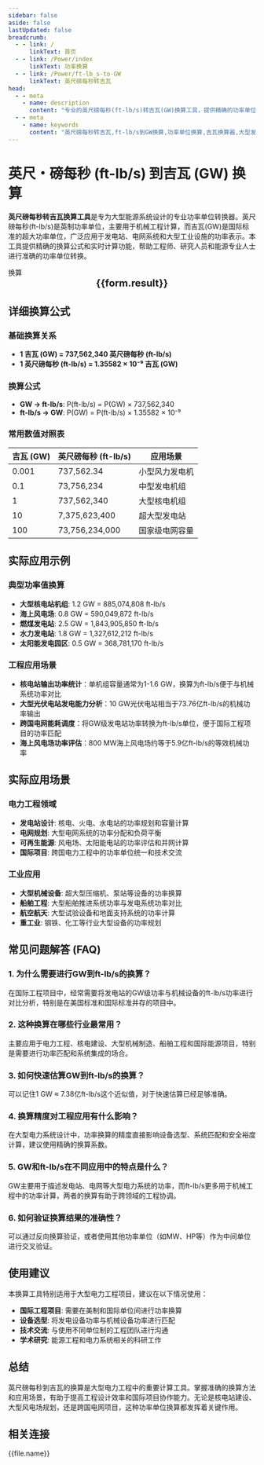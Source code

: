 ```yaml
---
sidebar: false
aside: false
lastUpdated: false
breadcrumb:
  - - link: /
      linkText: 首页
  - - link: /Power/index
      linkText: 功率换算
  - - link: /Power/ft-lb_s-to-GW
      linkText: 英尺磅每秒转吉瓦
head:
  - - meta
    - name: description
      content: "专业的英尺磅每秒(ft-lb/s)转吉瓦(GW)换算工具，提供精确的功率单位转换公式、详细应用场景和实用计算器。适用于大型发电站、核电工程、电网系统等超大规模功率换算需求。"
  - - meta
    - name: keywords
      content: "英尺磅每秒转吉瓦,ft-lb/s到GW换算,功率单位换算,吉瓦换算器,大型发电站功率,核电站功率换算,电网功率计算,超大功率单位,工程功率换算,能源功率转换"
---
```

# 英尺・磅每秒 (ft-lb/s) 到吉瓦 (GW) 换算

**英尺磅每秒转吉瓦换算工具**是专为大型能源系统设计的专业功率单位转换器。英尺磅每秒(ft-lb/s)是英制功率单位，主要用于机械工程计算，而吉瓦(GW)是国际标准的超大功率单位，广泛应用于发电站、电网系统和大型工业设施的功率表示。本工具提供精确的换算公式和实时计算功能，帮助工程师、研究人员和能源专业人士进行准确的功率单位转换。

<script setup>
import { onMounted,reactive,inject ,ref  } from 'vue'
import { NButton,NForm ,NFormItem,NInput,NInputNumber,NSelect,NCard,useMessage ,NGrid ,NGi } from 'naive-ui'
import { defineClientComponent } from 'vitepress'
import { Power } from '../files';
const convert = inject('convert')
const options =  [
  { "label": "英尺・磅每秒 (ft-lb/s)","value": "ft-lb/s" },
  { "label": "吉瓦 (GW)","value": "GW" }
];
const formRef = ref(null);
const rules = {
  number:{
    required: true,
    type: 'number',
    trigger: "blur",
    message: '请输入数字'
  },
  to:{
    required: true,
    trigger: "select",
    message: '请选择转换单位'
  },
  from:{
    required: true,
    trigger: "select",
    message: '请选择原始单位'
  }
}
const seoKey = [
  '英尺磅每秒转吉瓦', 'ft-lb/s到GW', '功率单位换算', '吉瓦换算器',
  '大型发电站功率', '核电站功率换算', '电网功率计算', '超大功率单位',
  '工程功率换算', '能源功率转换', 'フィート・ポンド毎秒からギガワット',
  'パワー単位変換', 'ギガワット計算機', '発電所出力換算'
]
const form = reactive({
  number:null,
  to:'',
  from:'',
  result:'',
  title:'英尺磅每秒转吉瓦换算器',
})
const convertHandler = (e) => {
   e.preventDefault();
  formRef.value?.validate((errors)=>{
    if (!errors) {
      form.result = `${form.number}${form.from} = ${convert(form.number).from(form.from).to(form.to)}${form.to}`
    }
  })
}
</script>

<n-card title="英尺磅每秒转吉瓦换算器" embedded :bordered="false" hoverable>
  <n-form size="large" :model="form" ref='formRef' :rules="rules">
    <n-form-item label="数值"  path="number">
      <n-input-number size="large" style="width:100%" :min="0" v-model:value="form.number"   placeholder="请输入要换算的数值" />
    </n-form-item>
    <n-form-item label="从" path="from">
      <n-select  size="large" :options="options" v-model:value="form.from" placeholder="请选择原始单位" />
    </n-form-item>
    <n-form-item label="到" path="to">
      <n-select  size="large" :options="options" v-model:value="form.to" placeholder="请选择换算单位" />
    </n-form-item>
    <n-form-item>
      <n-button type="info" style="width:100%" @click="convertHandler">换算</n-button>
    </n-form-item>
  </n-form>
  <n-card  embedded :bordered="false" hoverable>
    <div  style="text-align:center;font-size:20px;">
      <strong>{{form.result}}</strong>
    </div>
  </n-card>
  <template #footer>
    <div style="font-size: 12px; color: #666; text-align: center;">
      关键词: {{ seoKey.join(' | ') }}
    </div>
  </template>
</n-card>

## 详细换算公式

### 基础换算关系
- **1 吉瓦 (GW) = 737,562,340 英尺磅每秒 (ft-lb/s)**
- **1 英尺磅每秒 (ft-lb/s) = 1.35582 × 10⁻⁹ 吉瓦 (GW)**

### 换算公式
- **GW → ft-lb/s**: P(ft-lb/s) = P(GW) × 737,562,340
- **ft-lb/s → GW**: P(GW) = P(ft-lb/s) × 1.35582 × 10⁻⁹

### 常用数值对照表
| 吉瓦 (GW) | 英尺磅每秒 (ft-lb/s) | 应用场景 |
|-----------|---------------------|----------|
| 0.001 | 737,562.34 | 小型风力发电机 |
| 0.1 | 73,756,234 | 中型发电机组 |
| 1 | 737,562,340 | 大型核电机组 |
| 10 | 7,375,623,400 | 超大型发电站 |
| 100 | 73,756,234,000 | 国家级电网容量 |

## 实际应用示例

### 典型功率值换算
- **大型核电站机组**: 1.2 GW = 885,074,808 ft-lb/s
- **海上风电场**: 0.8 GW = 590,049,872 ft-lb/s
- **燃煤发电站**: 2.5 GW = 1,843,905,850 ft-lb/s
- **水力发电站**: 1.8 GW = 1,327,612,212 ft-lb/s
- **太阳能发电园区**: 0.5 GW = 368,781,170 ft-lb/s

### 工程应用场景
- **核电站输出功率统计**：单机组容量通常为1-1.6 GW，换算为ft-lb/s便于与机械系统功率对比
- **大型光伏电站发电能力分析**：10 GW光伏电站相当于73.76亿ft-lb/s的机械功率输出
- **跨国电网能耗调度**：将GW级发电站功率转换为ft-lb/s单位，便于国际工程项目的功率匹配
- **海上风电场功率评估**：800 MW海上风电场约等于5.9亿ft-lb/s的等效机械功率

## 实际应用场景

### 电力工程领域
- **发电站设计**: 核电、火电、水电站的功率规划和容量计算
- **电网规划**: 大型电网系统的功率分配和负荷平衡
- **可再生能源**: 风电场、太阳能电站的功率评估和并网计算
- **国际项目**: 跨国电力工程中的功率单位统一和技术交流

### 工业应用
- **大型机械设备**: 超大型压缩机、泵站等设备的功率换算
- **船舶工程**: 大型船舶推进系统功率与发电系统功率对比
- **航空航天**: 大型试验设备和地面支持系统的功率计算
- **重工业**: 钢铁、化工等行业大型设备的功率规划

## 常见问题解答 (FAQ)

### 1. 为什么需要进行GW到ft-lb/s的换算？
在国际工程项目中，经常需要将发电站的GW级功率与机械设备的ft-lb/s功率进行对比分析，特别是在美国标准和国际标准并存的项目中。

### 2. 这种换算在哪些行业最常用？
主要应用于电力工程、核电建设、大型机械制造、船舶工程和国际能源项目，特别是需要进行功率匹配和系统集成的场合。

### 3. 如何快速估算GW到ft-lb/s的换算？
可以记住1 GW ≈ 7.38亿ft-lb/s这个近似值，对于快速估算已经足够准确。

### 4. 换算精度对工程应用有什么影响？
在大型电力系统设计中，功率换算的精度直接影响设备选型、系统匹配和安全裕度计算，建议使用精确的换算系数。

### 5. GW和ft-lb/s在不同应用中的特点是什么？
GW主要用于描述发电站、电网等大型电力系统的功率，而ft-lb/s更多用于机械工程中的功率计算，两者的换算有助于跨领域的工程协调。

### 6. 如何验证换算结果的准确性？
可以通过反向换算验证，或者使用其他功率单位（如MW、HP等）作为中间单位进行交叉验证。

## 使用建议

本换算工具特别适用于大型电力工程项目，建议在以下情况使用：
- **国际工程项目**: 需要在美制和国际单位间进行功率换算
- **设备选型**: 将发电设备功率与机械设备功率进行匹配
- **技术交流**: 与使用不同单位制的工程团队进行沟通
- **学术研究**: 能源工程和电力系统相关的科研工作

## 总结

英尺磅每秒到吉瓦的换算是大型电力工程中的重要计算工具。掌握准确的换算方法和应用场景，有助于提高工程设计效率和国际项目协作能力。无论是核电站建设、大型风电场规划，还是跨国电网项目，这种功率单位换算都发挥着关键作用。

## 相关连接
<n-grid x-gap="12" :cols="2">
  <n-gi v-for="(file,index) in Power" :key="index">
    <n-button
      text
      tag="a"
      :href="file.path"
      type="info"
    >
      {{file.name}}
    </n-button>
  </n-gi>
</n-grid>
